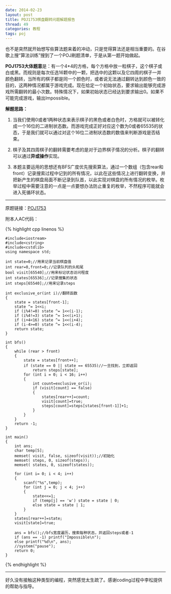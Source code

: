 ```yaml
---
date: 2014-02-23
layout: post
title: POJ1753棋盘翻转问题解题报告
thread: 49
categories: 教程
tags: poj
---
```


也不是突然就开始想写些算法题来着的冲动，只是觉得算法还是相当重要的。在谷歌上搜“算法训练”搜到了一个POJ刷题清单，于是从第一题开始做起。

**POJ1753大体题意**是：有一个4*4的方格，每个方格中放一粒棋子，这个棋子或白或黑。而规则是每次任选16颗中的一颗，把选中的这颗以及它四周的棋子一并颜色翻转，当所有的棋子都是同一个颜色时，或者说无法通过翻转达到颜色一致的目的，这两种情况都属于游戏完成。现在给定一个初始状态，要求输出能够完成游戏所需翻转的最小次数。特殊情况下，如果初始状态已经达到要求输出0。如果不可能完成游戏，输出Impossible。

**解题思路：**

1. 当我们使用0或者1两种状态来表示棋子的黑色或者白色时，方格就可以被转化成一个16位的二进制状态数。而游戏完成正好对应这个数为0或者65535的状态，于是我们就可以通过对这个16位二进制状态数的数值来判断游戏是否结束。

2. 棋子及其四周棋子的翻转需要考虑的是对于边界棋子情况的分析。棋子的翻转可以通过**异或操作**实现。

3. 本题主要运用的思想还有BFS广度优先搜索算法，通过一个数组（包含rear和front）记录搜索过程中记到的所有情况，以此在这些情况上进行翻转变换，并把新产生的棋盘局面不断记录到队首，以此实现对棋盘的所有情况的枚举。枚举过程中需要注意的一点是一点要想办法防止重复的枚举，不然程序可能就会进入死循环状态。

----

原题链接：[POJ1753](http://poj.org/problem?id=1753)

附本人AC代码：

{% highlight cpp linenos %}
```
#include<iostream>
#include<cstring>
#include<cstdlib>
using namespace std;

int state=0;//用来记录当前棋盘值
int rear=0,front=0;//记录队列的头和尾
bool visit[65540];//用来标记状态访问程度
int states[65536];//记录搜集的状态
int steps[65540];//用来记录steps

int exclusive_or(int i)//翻转函数
{
	state = states[front-1];
	state ^= 1<<i;
	if (i%4!=0) state ^= 1<<(i-1);
	if (i%4!=3) state ^= 1<<(i+1);
	if (i+4<16) state ^= 1<<(i+4);
	if (i-4>=0) state ^= 1<<(i-4);
	return state;
}

int bfs()
{
	while (rear > front)
	{
		state = states[front++];
		if (state == 0 || state == 65535)//一旦找到，立即返回
			return steps[state];
		for (int i = 0; i < 16; i++)
		{
			int count=exclusive_or(i);
			if (visit[count] == false)
			{
				states[rear++]=count;
				visit[count]=true;
				steps[count]=steps[states[front-1]]+1;
			}
		}
	}
	return -1;
}

int main()
{
	int ans;
	char temp[5];
	memset( visit, false, sizeof(visit));//初始化
	memset( steps, 0, sizeof(steps));
	memset( states, 0, sizeof(states));

	for (int i= 0; i < 4; i++)
	{
		scanf("%s",temp);
		for (int j = 0; j < 4; j++)
		{
			state<<=1;
			if (temp[j] == 'w') state = state | 0;
			else state = state | 1;
		}
	}
	states[rear++]=state;
	visit[state]=true;

	ans = bfs();//bfs宽度遍历，搜索每种状态，并返回steps或者-1
	if (ans == -1) printf("Impossible\n");
	else printf("%d\n", ans);
	//system("pause");
	return 0;
}
```
{% endhighlight %}

----

好久没有接触这种类型的编程，突然感觉太生疏了。感谢coding过程中李松提供的帮助与指导。